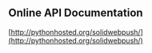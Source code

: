 ## Online API Documentation

[http://pythonhosted.org/solidwebpush/](http://pythonhosted.org/solidwebpush/)